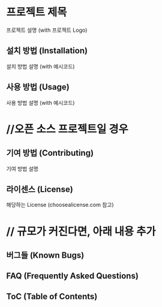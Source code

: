 # 프로젝트 제목
프로젝트 설명 (with 프로젝트 Logo)

## 설치 방법 (Installation)
설치 방법 설명 (with 예시코드)


## 사용 방법 (Usage)
사용 방법 설명 (with 예시코드)

# //오픈 소스 프로젝트일 경우

## 기여 방법 (Contributing)
기여 방법 설명

## 라이센스 (License)
해당하는 License (choosealicense.com 참고)

# // 규모가 커진다면, 아래 내용 추가

## 버그들 (Known Bugs)
## FAQ (Frequently Asked Questions)
## ToC (Table of Contents)
